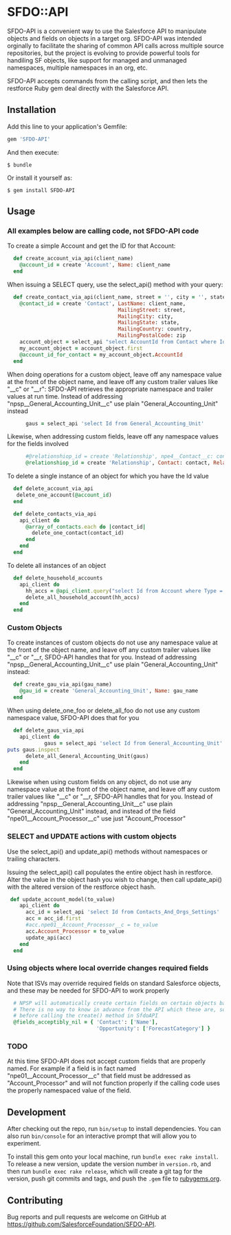 # SFDO::API

SFDO-API is a convenient way to use the Salesforce API to manipulate objects and fields on objects in a target org. SFDO-API was intended orginally to
facilitate the sharing of common API calls across multiple source repositories, but the project is evolving to provide powerful
tools for handiling SF objects, like support for managed and unmanaged namespaces, multiple namespaces in an org, etc. 

SFDO-API accepts commands from the calling script, and then lets the restforce Ruby gem deal directly with the Salesforce API.

## Installation

Add this line to your application's Gemfile:

```ruby
gem 'SFDO-API'
```

And then execute:

    $ bundle

Or install it yourself as:

    $ gem install SFDO-API

## Usage

### All examples below are calling code, not SFDO-API code

To create a simple Account and get the ID for that Account:

```ruby
  def create_account_via_api(client_name)
    @account_id = create 'Account', Name: client_name
  end
```

When issuing a SELECT query, use the select_api() method with your query:

```ruby
  def create_contact_via_api(client_name, street = '', city = '', state = '', country = '', zip = '')
    @contact_id = create 'Contact', LastName: client_name,
                                    MailingStreet: street,
                                    MailingCity: city,
                                    MailingState: state,
                                    MailingCountry: country,
                                    MailingPostalCode: zip
    account_object = select_api "select AccountId from Contact where Id = '#{@contact_id}'"
    my_account_object = account_object.first
    @account_id_for_contact = my_account_object.AccountId
  end
```

When doing operations for a custom object, leave off any namespace value at the front of the object name, and leave off any custom 
trailer values like "__c" or "__r": SFDO-API retrieves the appropriate namespace and trailer values at run time. Instead of 
addressing "npsp__General_Accounting_Unit__c" use plain "General_Accounting_Unit" instead

```ruby
      gaus = select_api 'select Id from General_Accounting_Unit'
```      

Likewise, when addressing custom fields, leave off any namespace values for the fields involved

```ruby
      #@relationshiop_id = create 'Relationship', npe4__Contact__c: contact, npe4__RelatedContact__c: related_contact
      @relationshiop_id = create 'Relationship', Contact: contact, RelatedContact: related_contact
``` 

To delete a single instance of an object for which you have the Id value

```ruby
  def delete_account_via_api
   delete_one_account(@account_id)
  end
```

```ruby
  def delete_contacts_via_api
    api_client do
      @array_of_contacts.each do |contact_id|
        delete_one_contact(contact_id)
      end
    end
  end
```

To delete all instances of an object 

```ruby
  def delete_household_accounts
    api_client do
      hh_accs = @api_client.query("select Id from Account where Type = 'Household'")
      delete_all_household_account(hh_accs)
    end
  end
```

### Custom Objects

To create instances of custom objects do not use any namespace value at the front of the object name, and leave off any custom 
trailer values like "__c" or "__r, SFDO-API handles that for you. Instead of addressing "npsp__General_Accounting_Unit__c" 
use plain "General_Accounting_Unit" instead:

```ruby
  def create_gau_via_api(gau_name)
    @gau_id = create 'General_Accounting_Unit', Name: gau_name
  end
```

When using delete_one_foo or delete_all_foo do not use any custom namespace value, SFDO-API does that for you

```ruby
  def delete_gaus_via_api
    api_client do
            gaus = select_api 'select Id from General_Accounting_Unit'
puts gaus.inspect
      delete_all_General_Accounting_Unit(gaus)
    end
  end
```

Likewise when using custom fields on any object, do not use any namespace value at the front of the object name, and leave off any 
custom trailer values like "__c" or "__r, SFDO-API handles that for you. Instead of addressing 
"npsp__General_Accounting_Unit__c" use plain "General_Accounting_Unit" instead, and instead of the field 
"npe01__Account_Processor__c" use just "Account_Processor"

### SELECT and UPDATE actions with custom objects

Use the select_api() and update_api() methods without namespaces or trailing characters.

Issuing the select_api() call populates the entire object hash in restforce. Alter the value in the object hash you wish
to change, then call update_api() with the altered version of the restforce object hash. 

```ruby
 def update_account_model(to_value)
    api_client do
      acc_id = select_api 'select Id from Contacts_And_Orgs_Settings'
      acc = acc_id.first
      #acc.npe01__Account_Processor__c = to_value
      acc.Account_Processor = to_value
      update_api(acc)
    end
  end
```

### Using objects where local override changes required fields

Note that ISVs may override required fields on standard Salesforce objects, and these may be needed for SFDO-API to work properly

```ruby
  # NPSP will automatically create certain fields on certain objects based on required input values for those records.
  # There is no way to know in advance from the API which these are, so we find them empirically and note them here
  # before calling the create() method in SfdoAPI
  @fields_acceptibly_nil = { 'Contact': ['Name'],
                             'Opportunity': ['ForecastCategory'] }
```

### TODO

At this time SFDO-API does not accept custom fields that are properly named. For example if a field is in fact named
"npe01__Account_Processor__c" that field must be addressed as "Account_Processor" and will not function properly if the 
calling code uses the properly namespaced value of the field.

## Development

After checking out the repo, run `bin/setup` to install dependencies. You can also run `bin/console` for an interactive prompt that will allow you to experiment.

To install this gem onto your local machine, run `bundle exec rake install`. To release a new version, update the version number in `version.rb`, and then run `bundle exec rake release`, which will create a git tag for the version, push git commits and tags, and push the `.gem` file to [rubygems.org](https://rubygems.org).

## Contributing

Bug reports and pull requests are welcome on GitHub at https://github.com/SalesforceFoundation/SFDO-API.
